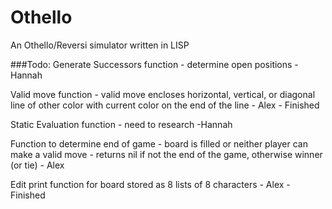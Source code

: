 # Othello
An Othello/Reversi simulator written in LISP

###Todo:
Generate Successors function - determine open positions - Hannah

Valid move function - valid move encloses horizontal, vertical, or diagonal line of other color with current color on the end of the line - Alex - Finished

Static Evaluation function - need to research -Hannah

Function to determine end of game - board is filled or neither player can make a valid move - returns nil if not the end of the game, otherwise winner (or tie) - Alex

Edit print function for board stored as 8 lists of 8 characters - Alex - Finished
